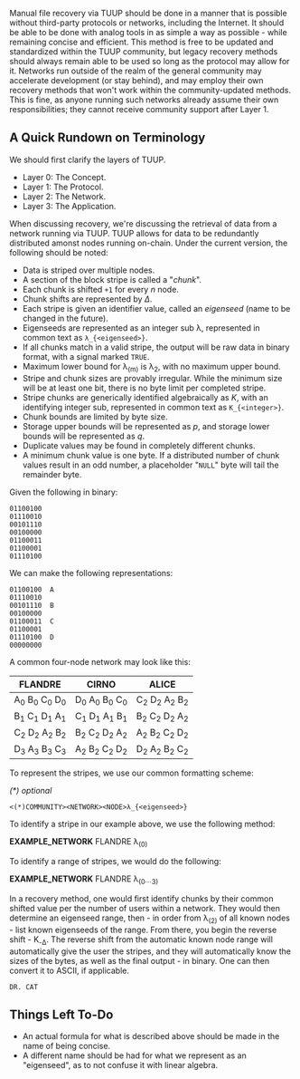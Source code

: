 Manual file recovery via TUUP should be done in a manner that is possible without third-party protocols or networks, including the Internet. It should be able to be done with analog tools in as simple a way as possible - while
remaining concise and efficient. This method is free to be updated and standardized within the TUUP community, but legacy recovery methods should always remain able to be used so long as the protocol may allow for it. Networks 
run outside of the realm of the general community may accelerate development (or stay behind), and may employ their own recovery methods that won't work within the community-updated methods. This is fine, as anyone running
such networks already assume their own responsibilities; they cannot receive community support after Layer 1.

## A Quick Rundown on Terminology

We should first clarify the layers of TUUP.

- Layer 0: The Concept.
- Layer 1: The Protocol.
- Layer 2: The Network.
- Layer 3: The Application.

When discussing recovery, we're discussing the retrieval of data from a network running via TUUP. TUUP allows for data to be redundantly distributed amonst nodes running on-chain. Under the current version, the following should be noted:

- Data is striped over multiple nodes.
- A section of the block stripe is called a "_chunk_".
- Each chunk is shifted `+1` for every _n_ node.
- Chunk shifts are represented by _Δ_.
- Each stripe is given an identifier value, called an _eigenseed_ (name to be changed in the future).
- Eigenseeds are represented as an integer sub λ, represented in common text as `λ_{<eigenseed>}`.
- If all chunks match in a valid stripe, the output will be raw data in binary format, with a signal marked `TRUE`.
- Maximum lower bound for λ<sub>(m)</sub> is λ<sub>2</sub>, with no maximum upper bound.
- Stripe and chunk sizes are provably irregular. While the minimum size will be at least one bit, there is no byte limit per completed stripe.
- Stripe chunks are generically identified algebraically as _K_, with an identifying integer sub, represented in common text as `K_{<integer>}`.
- Chunk bounds are limited by byte size.
- Storage upper bounds will be represented as _p_, and storage lower bounds will be represented as _q_.
- Duplicate values may be found in completely different chunks.
- A minimum chunk value is one byte. If a distributed number of chunk values result in an odd number, a placeholder "`NULL`" byte will tail the remainder byte.

Given the following in binary:
```
01100100
01110010
00101110
00100000
01100011
01100001
01110100
```
We can make the following representations:
```
01100100  A
01110010
00101110  B
00100000
01100011  C
01100001
01110100  D
00000000
```
A common four-node network may look like this:

| FLANDRE | CIRNO | ALICE |
| ------- | ----- | ----- |
| A<sub>0</sub> B<sub>0</sub> C<sub>0</sub> D<sub>0</sub> | D<sub>0</sub> A<sub>0</sub> B<sub>0</sub> C<sub>0</sub> | C<sub>2</sub> D<sub>2</sub> A<sub>2</sub> B<sub>2</sub> | 
| B<sub>1</sub> C<sub>1</sub> D<sub>1</sub> A<sub>1</sub> | C<sub>1</sub> D<sub>1</sub> A<sub>1</sub> B<sub>1</sub> | B<sub>2</sub> C<sub>2</sub> D<sub>2</sub> A<sub>2</sub> |
| C<sub>2</sub> D<sub>2</sub> A<sub>2</sub> B<sub>2</sub> | B<sub>2</sub> C<sub>2</sub> D<sub>2</sub> A<sub>2</sub> | A<sub>2</sub> B<sub>2</sub> C<sub>2</sub> D<sub>2</sub> |
| D<sub>3</sub> A<sub>3</sub> B<sub>3</sub> C<sub>3</sub> | A<sub>2</sub> B<sub>2</sub> C<sub>2</sub> D<sub>2</sub> | D<sub>2</sub> A<sub>2</sub> B<sub>2</sub> C<sub>2</sub> |

To represent the stripes, we use our common formatting scheme:

_(*) optional_

`<(*)COMMUNITY><NETWORK><NODE>λ_{<eigenseed>}`

To identify a stripe in our example above, we use the following method:

**EXAMPLE_NETWORK** FLANDRE λ<sub>(0)</sub>

To identify a range of stripes, we would do the following:

**EXAMPLE_NETWORK** FLANDRE λ<sub>(0⋯3)</sub>

In a recovery method, one would first identify chunks by their common shifted value per the number of users within a network. They would then determine an eigenseed range, then - in order from λ<sub>(2)</sub> of all known nodes - list
known eigenseeds of the range. From there, you begin the reverse shift - K<sub>-Δ</sub>. The reverse shift from the automatic known node range will automatically give the user the stripes, and they will automatically know the sizes of
the bytes, as well as the final output - in binary. One can then convert it to ASCII, if applicable.

`DR. CAT`

## Things Left To-Do

- An actual formula for what is described above should be made in the name of being concise.
- A different name should be had for what we represent as an "eigenseed", as to not confuse it with linear algebra.
